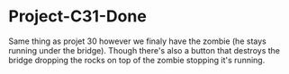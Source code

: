# Project-C31-Done
Same thing as projet 30 however we finaly have the zombie (he stays running under the bridge). Though there's also a button that destroys the bridge dropping the rocks on top of the zombie stopping it's running.
